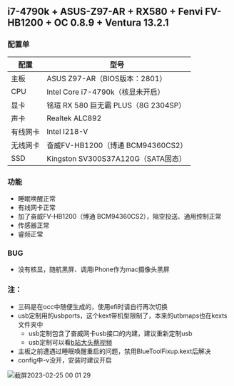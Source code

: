 ## i7-4790k + ASUS-Z97-AR + RX580 + Fenvi FV-HB1200 + OC 0.8.9 + Ventura 13.2.1

### 配置单
| 配置     | 型号                                 |
| -------- | ------------------------------------ |
| 主板     | ASUS Z97-AR（BIOS版本：2801）        |
| CPU      | Intel Core i7-4790k（核显未开启）    |
| 显卡     | 铭瑄 RX 580 巨无霸 PLUS（8G 2304SP） |
| 声卡     | Realtek ALC892                       |
| 有线网卡 | Intel I218-V                         |
| 无线网卡 | 奋威FV-HB1200（博通 BCM94360CS2）    |
| SSD      | Kingston SV300S37A120G（SATA固态）   |

### 功能
- 睡眠唤醒正常
- 有线网卡正常
- 加了奋威FV-HB1200（博通 BCM94360CS2），隔空投送、通用控制正常
- 传感器正常
- 睿频正常 

### BUG
- 没有核显，随航黑屏、调用iPhone作为mac摄像头黑屏

### 注：
- 三码是在occ中随便生成的，使用efi时请自行再次切换
- usb定制用的usbports，这个kext带机型限制了，本来的utbmaps也在kexts文件夹中
  - usb定制包含了奋威网卡usb接口的内建，建议重新定制usb
  - usb定制可以看[b站大头蔡视频](https://www.bilibili.com/video/BV1m3411b7JP)
- 主板之前遭遇过睡眠唤醒重启的问题，禁用BlueToolFixup.kext后解决
- config中-v没开，安装时建议开启

![截屏2023-02-25 00 01 29](https://user-images.githubusercontent.com/44312535/221238022-233246a5-450e-4565-bda6-99530b2b6472.png)
